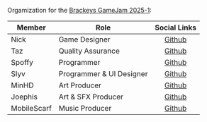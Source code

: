 Orgamization for the [Brackeys GameJam 2025-1](https://itch.io/jam/brackeys-13):

| Member      | Role                     | Social Links                                |
| ----------- |--------------------------| :-----------------------------------------: |
| Nick        | Game Designer            | [Github](https://github.com/StraGeoStudios) |
| Taz         | Quality Assurance        | [Github](https://github.com/Tasmagor)       |
| Spoffy      | Programmer               | [Github](https://github.com/Sspoffy)        |
| Slyv        | Programmer & UI Designer | [Github](https://github.com/zslyv)          |
| MinHD       | Art Producer             | [Github](https://github.com/Min-HD)         |
| Joephis     | Art & SFX Producer       | [Github](https://github.com/Min-HD)         |
| MobileScarf | Music Producer           | [Github](https://github.com/Min-HD)         |
